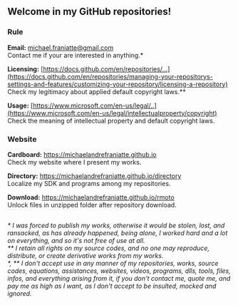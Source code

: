 ﻿## Welcome in my GitHub repositories!  
  
### Rule  
  
**Email:** michael.franiatte@gmail.com  
Contact me if your are interested in anything.\*  
  
**Licensing:** [https://docs.github.com/en/repositories/...](https://docs.github.com/en/repositories/managing-your-repositorys-settings-and-features/customizing-your-repository/licensing-a-repository)  
Check my legitimacy about applied default copyright laws.\*\*  
  
**Usage:** [https://www.microsoft.com/en-us/legal/..](https://www.microsoft.com/en-us/legal/intellectualproperty/copyright)  
Check the meaning of intellectual property and default copyright laws.  
  
### Website  
  
**Cardboard:** https://michaelandrefraniatte.github.io  
Check my website where I present my works.  
  
**Directory:** https://michaelandrefraniatte.github.io/directory  
Localize my SDK and programs among my repositories.  
  
**Download:** https://michaelandrefraniatte.github.io/rmoto  
Unlock files in unzipped folder after repository download.  
  
##  
*\* I was forced to publish my works, otherwise it would be stolen, lost, and ransacked, as has already happened, being alone, I worked hard and a lot on everything, and so it's not free of use at all.*  
*\*\* I retain all rights on my source codes, and no one may reproduce, distribute, or create derivative works from my works.*  
*\*, \*\* I don't accept use in any manner of my repositories, works, source codes, equations, assistances, websites, videos, programs, dlls, tools, files, infos, and everything arising from it, if you don't contact me, quote me, and pay me as high as I want, as I don't accept to be insulted, mocked and ignored.*  